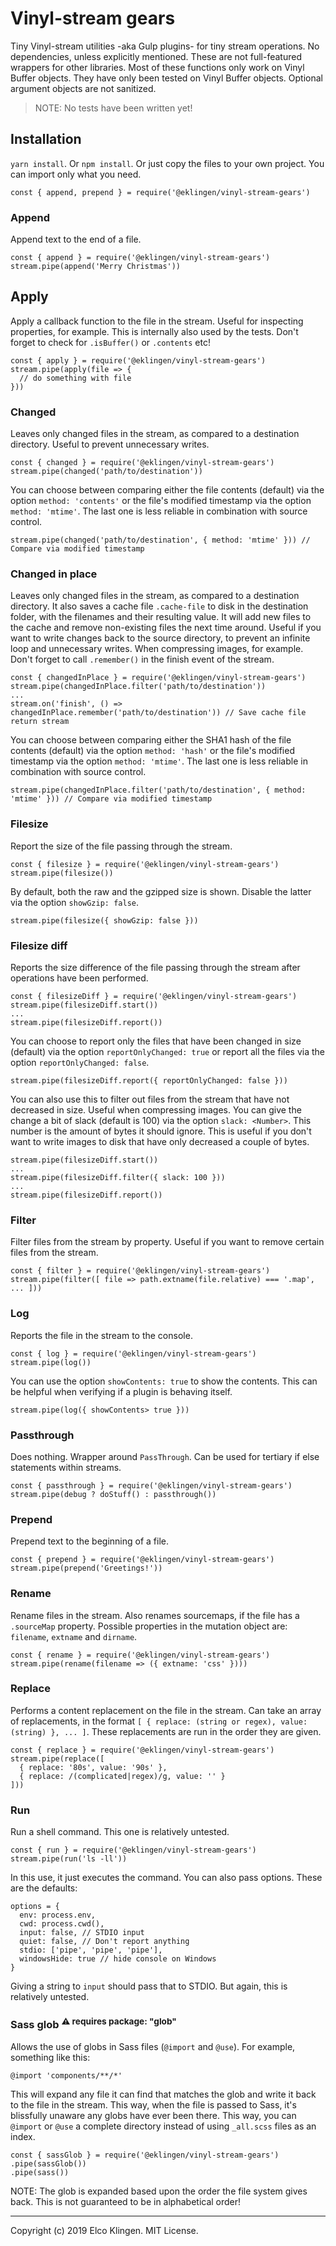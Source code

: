 
# Vinyl-stream gears

Tiny Vinyl-stream utilities -aka Gulp plugins- for tiny stream operations. No dependencies, unless explicitly mentioned. These are not full-featured wrappers for other libraries. Most of these functions only work on Vinyl Buffer objects. They have only been tested on Vinyl Buffer objects. Optional argument objects are not sanitized.

> NOTE: No tests have been written yet!

## Installation

`yarn install`. Or `npm install`. Or just copy the files to your own project. You can import only what you need.

```
const { append, prepend } = require('@eklingen/vinyl-stream-gears')
```

### Append

Append text to the end of a file.

```
const { append } = require('@eklingen/vinyl-stream-gears')
stream.pipe(append('Merry Christmas'))
```

## Apply

Apply a callback function to the file in the stream. Useful for inspecting properties, for example. This is internally also used by the tests. Don't forget to check for `.isBuffer()` or `.contents` etc!

```
const { apply } = require('@eklingen/vinyl-stream-gears')
stream.pipe(apply(file => {
  // do something with file
}))
```

### Changed

Leaves only changed files in the stream, as compared to a destination directory. Useful to prevent unnecessary writes.

```
const { changed } = require('@eklingen/vinyl-stream-gears')
stream.pipe(changed('path/to/destination'))
```

You can choose between comparing either the file contents (default) via the option `method: 'contents'` or the file's modified timestamp via the option `method: 'mtime'`. The last one is less reliable in combination with source control.

```
stream.pipe(changed('path/to/destination', { method: 'mtime' })) // Compare via modified timestamp
```

### Changed in place

Leaves only changed files in the stream, as compared to a destination directory. It also saves a cache file `.cache-file` to disk in the destination folder, with the filenames and their resulting value. It will add new files to the cache and remove non-existing files the next time around. Useful if you want to write changes back to the source directory, to prevent an infinite loop and unnecessary writes. When compressing images, for example. Don't forget to call `.remember()` in the finish event of the stream.

```
const { changedInPlace } = require('@eklingen/vinyl-stream-gears')
stream.pipe(changedInPlace.filter('path/to/destination'))
...
stream.on('finish', () => changedInPlace.remember('path/to/destination')) // Save cache file
return stream
```

You can choose between comparing either the SHA1 hash of the file contents (default) via the option `method: 'hash'` or the file's modified timestamp via the option `method: 'mtime'`. The last one is less reliable in combination with source control.

```
stream.pipe(changedInPlace.filter('path/to/destination', { method: 'mtime' })) // Compare via modified timestamp
```

### Filesize

Report the size of the file passing through the stream.

```
const { filesize } = require('@eklingen/vinyl-stream-gears')
stream.pipe(filesize())
```

By default, both the raw and the gzipped size is shown. Disable the latter via the option `showGzip: false`.

```
stream.pipe(filesize({ showGzip: false }))
```

### Filesize diff

Reports the size difference of the file passing through the stream after operations have been performed.

```
const { filesizeDiff } = require('@eklingen/vinyl-stream-gears')
stream.pipe(filesizeDiff.start())
...
stream.pipe(filesizeDiff.report())
```

You can choose to report only the files that have been changed in size (default) via the option `reportOnlyChanged: true` or report all the files via the option `reportOnlyChanged: false`.

```
stream.pipe(filesizeDiff.report({ reportOnlyChanged: false }))
```

You can also use this to filter out files from the stream that have not decreased in size. Useful when compressing images. You can give the change a bit of slack (default is 100) via the option `slack: <Number>`. This number is the amount of bytes it should ignore. This is useful if you don't want to write images to disk that have only decreased a couple of bytes.

```
stream.pipe(filesizeDiff.start())
...
stream.pipe(filesizeDiff.filter({ slack: 100 }))
...
stream.pipe(filesizeDiff.report())
```

### Filter

Filter files from the stream by property. Useful if you want to remove certain files from the stream.

```
const { filter } = require('@eklingen/vinyl-stream-gears')
stream.pipe(filter([ file => path.extname(file.relative) === '.map', ... ]))
```

### Log

Reports the file in the stream to the console.

```
const { log } = require('@eklingen/vinyl-stream-gears')
stream.pipe(log())
```

You can use the option `showContents: true` to show the contents. This can be helpful when verifying if a plugin is behaving itself.

```
stream.pipe(log({ showContents> true }))
```

### Passthrough

Does nothing. Wrapper around `PassThrough`. Can be used for tertiary if else statements within streams.

```
const { passthrough } = require('@eklingen/vinyl-stream-gears')
stream.pipe(debug ? doStuff() : passthrough())
```

### Prepend

Prepend text to the beginning of a file.

```
const { prepend } = require('@eklingen/vinyl-stream-gears')
stream.pipe(prepend('Greetings!'))
```

### Rename

Rename files in the stream. Also renames sourcemaps, if the file has a `.sourceMap` property. Possible properties in the mutation object are: `filename`, `extname` and `dirname`.

```
const { rename } = require('@eklingen/vinyl-stream-gears')
stream.pipe(rename(filename => ({ extname: 'css' })))
```

### Replace

Performs a content replacement on the file in the stream. Can take an array of replacements, in the format `[ { replace: (string or regex), value: (string) }, ... ]`. These replacements are run in the order they are given.

```
const { replace } = require('@eklingen/vinyl-stream-gears')
stream.pipe(replace([
  { replace: '80s', value: '90s' },
  { replace: /(complicated|regex)/g, value: '' }
]))
```

### Run

Run a shell command. This one is relatively untested.

```
const { run } = require('@eklingen/vinyl-stream-gears')
stream.pipe(run('ls -ll'))
```

In this use, it just executes the command. You can also pass options. These are the defaults:

```
options = {
  env: process.env,
  cwd: process.cwd(),
  input: false, // STDIO input
  quiet: false, // Don't report anything
  stdio: ['pipe', 'pipe', 'pipe'],
  windowsHide: true // hide console on Windows
}
```

Giving a string to `input` should pass that to STDIO. But again, this is relatively untested.

### Sass glob <sup>⚠️ requires package: "glob"</sup>

Allows the use of globs in Sass files (`@import` and `@use`). For example, something like this:

```
@import 'components/**/*'
```

This will expand any file it can find that matches the glob and write it back to the file in the stream. This way, when the file is passed to Sass, it's blissfully unaware any globs have ever been there. This way, you can `@import` or `@use` a complete directory instead of using `_all.scss` files as an index.

```
const { sassGlob } = require('@eklingen/vinyl-stream-gears')
.pipe(sassGlob())
.pipe(sass())
```

NOTE: The glob is expanded based upon the order the file system gives back. This is not guaranteed to be in alphabetical order!

---

Copyright (c) 2019 Elco Klingen. MIT License.
